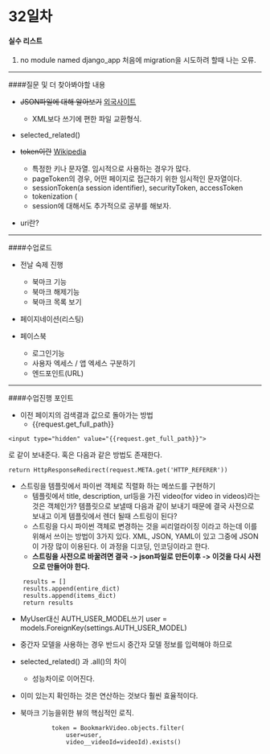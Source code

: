 # 32일차 

#### 실수 리스트 
1. no module named django_app 처음에 migration을 시도하려 할때 나는 오류.


---
####질문 및 더 찾아봐야할 내용 

- ~~JSON파일에 대해 알아보기~~ [외국사이트](https://www.copterlabs.com/json-what-it-is-how-it-works-how-to-use-it/)
	- XML보다 쓰기에 편한 파일 교환형식. 

- selected_related()


- ~~token이란~~ [Wikipedia](https://en.wikipedia.org/wiki/Token)
	- 특정한 키나 문자열. 임시적으로 사용하는 경우가 많다.
	- pageToken의 경우, 어떤 페이지로 접근하기 위한 임시적인 문자열이다. 
	- sessionToken(a session identifier), securityToken, accessToken
	- tokenization (
	- session에 대해서도 추가적으로 공부를 해보자. 

- uri란? 

---

####수업로드 

- 전날 숙제 진행
	- 북마크 기능
	- 북마크 해제기능 
	- 북마크 목록 보기 
- 페이지네이션(리스팅)

- 페이스북 
	- 로그인기능 
	- 사용자 엑세스 / 앱 엑세스 구분하기 
	- 엔드포인트(URL)
---
####수업진행 포인트

- 이전 페이지의 검색결과 값으로 돌아가는 방법 
	- {{request.get_full_path}}

```
<input type="hidden" value="{{request.get_full_path}}">
```

로 같이 보내준다. 
혹은 다음과 같은 방법도 존재한다. 

```
return HttpResponseRedirect(request.META.get('HTTP_REFERER'))
```

- 스트링을 템플릿에서 파이썬 객체로 직렬화 하는 메쏘드를 구현하기
	- 템플릿에서 title, description, url등을 가진 video(for video in videos)라는 것은 객체인가? 템플릿으로 보낼때 다음과 같이 보내기 때문에 결국 사전으로 보내고 이게 템플릿에서 렌더 될때 스트링이 된다?
	- 스트링을 다시 파이썬 객체로 변경하는 것을 씨리얼라이징 이라고 하는데 이를 위해서 쓰이는 방법이 3가지 있다. XML, JSON, YAML이 있고 그중에 JSON이 가장 많이 이용된다. 이 과정을 디코딩, 인코딩이라고 한다. 
	- __스트링을 사전으로 바꿀려면 결국 -> json파일로 만든이후 -> 이것을 다시 사전으로 만들어야 한다.__ 
	
```
    results = []
    results.append(entire_dict)
    results.append(items_dict)
    return results
```

- MyUser대신 AUTH_USER_MODEL쓰기
user = models.ForeignKey(settings.AUTH_USER_MODEL)

- 중간자 모델을 사용하는 경우 반드시 중간자 모델 정보를 입력해야 하므로 

- selected_related() 과 .all()의 차이
	- 성능차이로 이어진다. 
	
- 이미 있는지 확인하는 것은 연산하는 것보다 훨씬 효율적이다. 

- 북마크 기능을위한 뷰의 핵심적인 로직.
```
            token = BookmarkVideo.objects.filter(
                user=user,
                video__videoId=videoId).exists()                    
```

